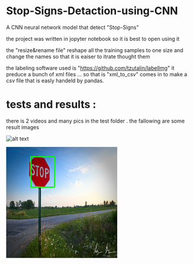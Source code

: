 # Stop-Signs-Detaction-using-CNN

A CNN neural network model that detect "Stop-Signs"

the project was written in jopyter notebook so it is best to open using it 

the "resize&rename file" reshape all the training samples to one size and change the names so that it is eaiser to itrate thought them 

the labeling software used is "https://github.com/tzutalin/labelImg"  it preduce a bunch of xml files ... so that is "xml_to_csv" comes in to make a csv file that is easly handeld by pandas.

# tests and results : 
there is 2 videos and many pics in the test folder . the fallowing are some result images 

![alt text](https://github.com/[Mohammed-Salh]/[Stop-Signs-Detaction]/blob/[main]/test_results/X37.png?raw=true)

![Alt text](test_results/X37.png?raw=true "tested")

